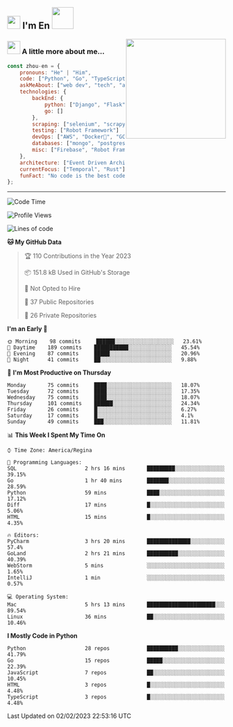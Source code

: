 <h2><img src="https://emojis.slackmojis.com/emojis/images/1531849430/4246/blob-sunglasses.gif?1531849430" width="30"/> I'm En <img src="https://media.giphy.com/media/12oufCB0MyZ1Go/giphy.gif" width="50"></h2>
<img align='right' src="https://media.giphy.com/media/M9gbBd9nbDrOTu1Mqx/giphy.gif" width="230">


### <img src="https://media.giphy.com/media/WUlplcMpOCEmTGBtBW/giphy.gif" width="30"> A little more about me...  

```javascript
const zhou-en = {
    pronouns: "He" | "Him",
    code: ["Python", "Go", "TypeScript", "Rust"],
    askMeAbout: ["web dev", "tech", "app dev", "photography"],
    technologies: {
        backEnd: {
            python: ["Django", "Flask", "FaskAPI"],
            go: []
        },
        scraping: ["selenium", "scrapy", "spider"]
        testing: ["Robot Framework"]
        devOps: ["AWS", "Docker🐳", "GCP", "Nginx"],
        databases: ["mongo", "postgresql", "sqlite"],
        misc: ["Firebase", "Robot Framework"]
    },
    architecture: ["Event Driven Architecture", "Microservices"],
    currentFocus: ["Temporal", "Rust"],
    funFact: "No code is the best code!"
};
```
---
<!--START_SECTION:waka-->
![Code Time](http://img.shields.io/badge/Code%20Time-445%20hrs%2011%20mins-blue)

![Profile Views](http://img.shields.io/badge/Profile%20Views-16-blue)

![Lines of code](https://img.shields.io/badge/From%20Hello%20World%20I%27ve%20Written-4%20Million%20lines%20of%20code-blue)

**🐱 My GitHub Data** 

> 🏆 110 Contributions in the Year 2023
 > 
> 📦 151.8 kB Used in GitHub's Storage 
 > 
> 🚫 Not Opted to Hire
 > 
> 📜 37 Public Repositories 
 > 
> 🔑 26 Private Repositories  
 > 
**I'm an Early 🐤** 

```text
🌞 Morning    98 commits     ██████░░░░░░░░░░░░░░░░░░░   23.61% 
🌆 Daytime    189 commits    ███████████░░░░░░░░░░░░░░   45.54% 
🌃 Evening    87 commits     █████░░░░░░░░░░░░░░░░░░░░   20.96% 
🌙 Night      41 commits     ██░░░░░░░░░░░░░░░░░░░░░░░   9.88%

```
📅 **I'm Most Productive on Thursday** 

```text
Monday       75 commits     ████░░░░░░░░░░░░░░░░░░░░░   18.07% 
Tuesday      72 commits     ████░░░░░░░░░░░░░░░░░░░░░   17.35% 
Wednesday    75 commits     ████░░░░░░░░░░░░░░░░░░░░░   18.07% 
Thursday     101 commits    ██████░░░░░░░░░░░░░░░░░░░   24.34% 
Friday       26 commits     █░░░░░░░░░░░░░░░░░░░░░░░░   6.27% 
Saturday     17 commits     █░░░░░░░░░░░░░░░░░░░░░░░░   4.1% 
Sunday       49 commits     ███░░░░░░░░░░░░░░░░░░░░░░   11.81%

```


📊 **This Week I Spent My Time On** 

```text
⌚︎ Time Zone: America/Regina

💬 Programming Languages: 
SQL                      2 hrs 16 mins       █████████░░░░░░░░░░░░░░░░   39.15% 
Go                       1 hr 40 mins        ███████░░░░░░░░░░░░░░░░░░   28.59% 
Python                   59 mins             ████░░░░░░░░░░░░░░░░░░░░░   17.12% 
Diff                     17 mins             █░░░░░░░░░░░░░░░░░░░░░░░░   5.06% 
HTML                     15 mins             █░░░░░░░░░░░░░░░░░░░░░░░░   4.35%

🔥 Editors: 
PyCharm                  3 hrs 20 mins       ██████████████░░░░░░░░░░░   57.4% 
GoLand                   2 hrs 21 mins       ██████████░░░░░░░░░░░░░░░   40.39% 
WebStorm                 5 mins              ░░░░░░░░░░░░░░░░░░░░░░░░░   1.65% 
IntelliJ                 1 min               ░░░░░░░░░░░░░░░░░░░░░░░░░   0.57%

💻 Operating System: 
Mac                      5 hrs 13 mins       ██████████████████████░░░   89.54% 
Linux                    36 mins             ██░░░░░░░░░░░░░░░░░░░░░░░   10.46%

```

**I Mostly Code in Python** 

```text
Python                   28 repos            ██████████░░░░░░░░░░░░░░░   41.79% 
Go                       15 repos            █████░░░░░░░░░░░░░░░░░░░░   22.39% 
JavaScript               7 repos             ██░░░░░░░░░░░░░░░░░░░░░░░   10.45% 
HTML                     3 repos             █░░░░░░░░░░░░░░░░░░░░░░░░   4.48% 
TypeScript               3 repos             █░░░░░░░░░░░░░░░░░░░░░░░░   4.48%

```



 Last Updated on 02/02/2023 22:53:16 UTC
<!--END_SECTION:waka-->
